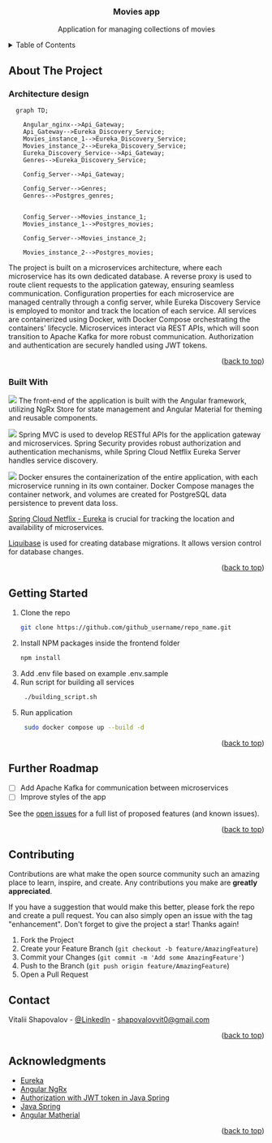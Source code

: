 <a id="readme-top"></a>

<!-- PROJECT LOGO -->
<br />
<div align="center">
<!--   <a href="https://github.com/othneildrew/Best-README-Template">
    <img src="images/logo.png" alt="Logo" width="80" height="80">
  </a> -->

  <h3 align="center">Movies app</h3>

  <p align="center">
    Application for managing collections of movies
    <br />
<!--     <a href="https://github.com/othneildrew/Best-README-Template"><strong>Explore the docs »</strong></a>
    <br />
    <br />
    <a href="https://github.com/othneildrew/Best-README-Template">View Demo</a>
    &middot;
    <a href="https://github.com/othneildrew/Best-README-Template/issues/new?labels=bug&template=bug-report---.md">Report Bug</a>
    &middot;
    <a href="https://github.com/othneildrew/Best-README-Template/issues/new?labels=enhancement&template=feature-request---.md">Request Feature</a> -->
  </p>
</div>



<!-- TABLE OF CONTENTS -->
<details>
  <summary>Table of Contents</summary>
  <ol>
    <li>
      <a href="#about-the-project">About The Project</a>
      <ul>
        <li><a href="#built-with">Built With</a></li>
      </ul>
    </li>
    <li>
      <a href="#getting-started">Getting Started</a>
    </li>
    <li><a href="#further-roadmap">Further Roadmap</a></li>
    <li><a href="#contributing">Contributing</a></li>
    <li><a href="#contact">Contact</a></li>
    <li><a href="#acknowledgments">Acknowledgments</a></li>
  </ol>
</details>




<!-- ABOUT THE PROJECT -->
## About The Project

### Architecture design
```mermaid
  graph TD;

    Angular_nginx-->Api_Gateway;
    Api_Gateway-->Eureka_Discovery_Service;
    Movies_instance_1-->Eureka_Discovery_Service;
    Movies_instance_2-->Eureka_Discovery_Service;
    Eureka_Discovery_Service-->Api_Gateway;
    Genres-->Eureka_Discovery_Service;

    Config_Server-->Api_Gateway;

    Config_Server-->Genres;
    Genres-->Postgres_genres;


    Config_Server-->Movies_instance_1;
    Movies_instance_1-->Postgres_movies;

    Config_Server-->Movies_instance_2;

    Movies_instance_2-->Postgres_movies;

```

The project is built on a microservices architecture, where each microservice has its own dedicated database. A reverse proxy is used to route client requests to the application gateway, ensuring seamless communication. Configuration properties for each microservice are managed centrally through a config server, while Eureka Discovery Service is employed to monitor and track the location of each service. All services are containerized using Docker, with Docker Compose orchestrating the containers' lifecycle. Microservices interact via REST APIs, which will soon transition to Apache Kafka for more robust communication. Authorization and authentication are securely handled using JWT tokens.

<p align="right">(<a href="#readme-top">back to top</a>)</p>


### Built With
<p> <a href="https://angular.io"><img src="https://skillicons.dev/icons?i=angular" /></a> The front-end of the application is built with the Angular framework, utilizing NgRx Store for state management and Angular Material for theming and reusable components. </p> 

<p> <a href="https://spring.io"><img src="https://skillicons.dev/icons?i=spring" /></a> Spring MVC is used to develop RESTful APIs for the application gateway and microservices. Spring Security provides robust authorization and authentication mechanisms, while Spring Cloud Netflix Eureka Server handles service discovery. </p>

<p> <a href="https://docker.com"><img src="https://skillicons.dev/icons?i=docker" /></a> Docker ensures the containerization of the entire application, with each microservice running in its own container. Docker Compose manages the container network, and volumes are created for PostgreSQL data persistence to prevent data loss. </p>

<p><a href="https://cloud.spring.io/spring-cloud-netflix/reference/html/">Spring Cloud Netflix - Eureka</a> is crucial for tracking the location and availability of microservices.</p>

<p> <a href="https://www.liquibase.com/">Liquibase</a> is used for creating database migrations. It allows version control for database changes. 
</p>
<p align="right">(<a href="#readme-top">back to top</a>)</p>



<!-- GETTING STARTED -->
## Getting Started


1. Clone the repo
   ```sh
   git clone https://github.com/github_username/repo_name.git
   ```
2. Install NPM packages inside the frontend folder
   ```sh
   npm install
   ```
3. Add .env file based on example .env.sample 
4. Run script for building all services
   ```sh
    ./building_script.sh
   ```
5. Run application
   ```sh 
    sudo docker compose up --build -d
   ```

<p align="right">(<a href="#readme-top">back to top</a>)</p>


<!-- ROADMAP -->
## Further Roadmap


- [ ] Add Apache Kafka for communication between microservices
- [ ] Improve styles of the app 

See the [open issues](https://github.com/othneildrew/Best-README-Template/issues) for a full list of proposed features (and known issues).

<p align="right">(<a href="#readme-top">back to top</a>)</p>


<!-- CONTRIBUTING -->
## Contributing

Contributions are what make the open source community such an amazing place to learn, inspire, and create. Any contributions you make are **greatly appreciated**.

If you have a suggestion that would make this better, please fork the repo and create a pull request. You can also simply open an issue with the tag "enhancement".
Don't forget to give the project a star! Thanks again!

1. Fork the Project
2. Create your Feature Branch (`git checkout -b feature/AmazingFeature`)
3. Commit your Changes (`git commit -m 'Add some AmazingFeature'`)
4. Push to the Branch (`git push origin feature/AmazingFeature`)
5. Open a Pull Request


<!-- CONTACT -->
## Contact

Vitalii Shapovalov - [@LinkedIn](https://www.linkedin.com/in/vitalii-shapovalov-6670ba26a/) - shapovalovvit0@gmail.com

<p align="right">(<a href="#readme-top">back to top</a>)</p>



<!-- ACKNOWLEDGMENTS -->
## Acknowledgments

* [Eureka]([https://docs.spring.io/spring-cloud-netflix/docs/current/reference/html/])
* [Angular NgRx]([https://medium.com/@igorm573/state-management-with-ngrx-in-angular-66ddc61cdf14])
* [Authorization with JWT token in Java Spring]([https://medium.com/@tericcabrel/implement-jwt-authentication-in-a-spring-boot-3-application-5839e4fd8fac])
* [Java Spring]([spring.io])
* [Angular Matherial]([https://material.angular.io/])

<p align="right">(<a href="#readme-top">back to top</a>)</p>

